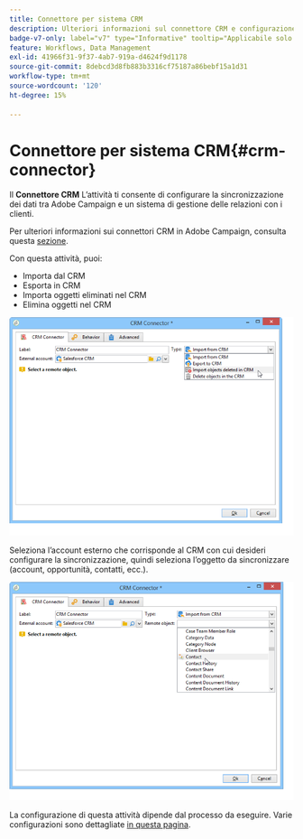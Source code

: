 ```yaml
---
title: Connettore per sistema CRM
description: Ulteriori informazioni sul connettore CRM e configurazione della sincronizzazione dati
badge-v7-only: label="v7" type="Informative" tooltip="Applicabile solo a Campaign Classic v7"
feature: Workflows, Data Management
exl-id: 41966f31-9f37-4ab7-919a-d4624f9d1178
source-git-commit: 8debcd3d8fb883b3316cf75187a86bebf15a1d31
workflow-type: tm+mt
source-wordcount: '120'
ht-degree: 15%

---
```


# Connettore per sistema CRM{#crm-connector}



Il **Connettore CRM** L’attività ti consente di configurare la sincronizzazione dei dati tra Adobe Campaign e un sistema di gestione delle relazioni con i clienti.

Per ulteriori informazioni sui connettori CRM in Adobe Campaign, consulta questa [sezione](../../platform/using/crm-connectors.md).

Con questa attività, puoi:

* Importa dal CRM
* Esporta in CRM
* Importa oggetti eliminati nel CRM
* Elimina oggetti nel CRM

![](assets/crm_task_select_op.png)

Seleziona l’account esterno che corrisponde al CRM con cui desideri configurare la sincronizzazione, quindi seleziona l’oggetto da sincronizzare (account, opportunità, contatti, ecc.).

![](assets/crm_task_select_obj.png)

La configurazione di questa attività dipende dal processo da eseguire. Varie configurazioni sono dettagliate [in questa pagina](../../platform/using/crm-data-sync.md).
